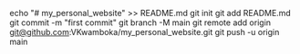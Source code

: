 echo "# my_personal_website" >> README.md
git init
git add README.md
git commit -m "first commit"
git branch -M main
git remote add origin git@github.com:VKwamboka/my_personal_website.git
git push -u origin main